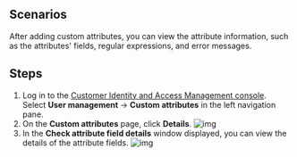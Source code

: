 ## Scenarios
After adding custom attributes, you can view the attribute information, such as the attributes' fields, regular expressions, and error messages.


## Steps
1. Log in to the [Customer Identity and Access Management console](https://console.tencentcloud.com/ciam). Select **User management** -> **Custom attributes** in the left navigation pane.
2. On the **Custom attributes** page, click **Details**.
    ![img](https://qcloudimg.tencent-cloud.cn/raw/1961702a4dd2ecb21d44248eb1f194c8.png)
3. In the **Check attribute field details** window displayed, you can view the details of the attribute fields.
![img](https://qcloudimg.tencent-cloud.cn/raw/4be3c02f5d39ca7c8f587df647f7b56a.png)
